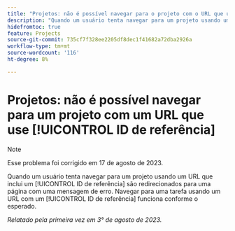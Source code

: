 ```yaml
---
title: "Projetos: não é possível navegar para o projeto com o URL que usa a ID de referência"
description: "Quando um usuário tenta navegar para um projeto usando um URL que inclui um número de ID de referência, ele é redirecionado para uma página com uma mensagem de erro. Navegar para uma tarefa usando um URL com uma ID de referência funciona conforme esperado."
hidefromtoc: true
feature: Projects
source-git-commit: 735cf7f328ee2205df8dec1f41682a72dba2926a
workflow-type: tm+mt
source-wordcount: '116'
ht-degree: 8%

---
```



# Projetos: não é possível navegar para um projeto com um URL que use [!UICONTROL ID de referência]

>[!NOTE]
>
>Esse problema foi corrigido em 17 de agosto de 2023.

Quando um usuário tenta navegar para um projeto usando um URL que inclui um [!UICONTROL ID de referência] são redirecionados para uma página com uma mensagem de erro. Navegar para uma tarefa usando um URL com um [!UICONTROL ID de referência] funciona conforme o esperado.

_Relatado pela primeira vez em 3° de agosto de 2023._

